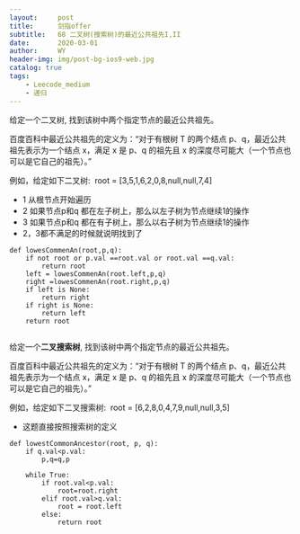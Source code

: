 ```yaml
---
layout:     post
title:      剑指offer
subtitle:   68 二叉树(搜索树)的最近公共祖先I,II
date:       2020-03-01
author:     WY
header-img: img/post-bg-ios9-web.jpg
catalog: true
tags:
    - Leecode_medium
    - 递归
---
```



给定一个二叉树, 找到该树中两个指定节点的最近公共祖先。

百度百科中最近公共祖先的定义为：“对于有根树 T 的两个结点 p、q，最近公共祖先表示为一个结点 x，满足 x 是 p、q 的祖先且 x 的深度尽可能大（一个节点也可以是它自己的祖先）。”

例如，给定如下二叉树:  root = [3,5,1,6,2,0,8,null,null,7,4]

- 1 从根节点开始遍历
- 2 如果节点p和q 都在左子树上，那么以左子树为节点继续1的操作
- 3 如果节点p和q 都在有子树上，那么以右子树为节点继续1的操作
- 2，3都不满足的时候就说明找到了

```
def lowesCommenAn(root,p,q):
    if not root or p.val ==root.val or root.val ==q.val:
        return root
    left = lowesCommenAn(root.left,p,q)
    right =lowesCommenAn(root.right,p,q)
    if left is None:
        return right
    if right is None:
        return left
    return root


```

给定一个**二叉搜索树**, 找到该树中两个指定节点的最近公共祖先。

百度百科中最近公共祖先的定义为：“对于有根树 T 的两个结点 p、q，最近公共祖先表示为一个结点 x，满足 x 是 p、q 的祖先且 x 的深度尽可能大（一个节点也可以是它自己的祖先）。”

例如，给定如下二叉搜索树:  root = [6,2,8,0,4,7,9,null,null,3,5]

- 这题直接按照搜索树的定义

```
def lowestCommonAncestor(root, p, q):
    if q.val<p.val:
        p,q=q,p

    while True:
        if root.val<p.val:
            root=root.right
        elif root.val>q.val:
            root = root.left
        else:
            return root
    
```